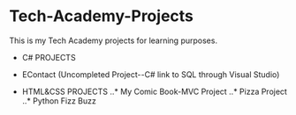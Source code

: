 # Tech-Academy-Projects
This is my Tech Academy projects for learning purposes.
* C# PROJECTS
- EContact (Uncompleted Project--C# link to SQL through Visual Studio)
+ HTML&CSS PROJECTS
..* My Comic Book-MVC Project
..* Pizza Project
..* Python Fizz Buzz


